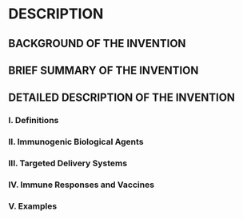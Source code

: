 # DESCRIPTION

## BACKGROUND OF THE INVENTION

## BRIEF SUMMARY OF THE INVENTION

## DETAILED DESCRIPTION OF THE INVENTION

### I. Definitions

### II. Immunogenic Biological Agents

### III. Targeted Delivery Systems

### IV. Immune Responses and Vaccines

### V. Examples

